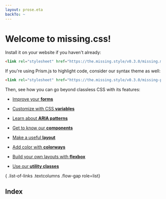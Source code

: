 ```yaml
---
layout: prose.eta
backTo: ~
---
```


# Welcome to missing.css!

Install it on your website if you haven't already:

  ~~~ html
  <link rel="stylesheet" href="https://the.missing.style/v0.3.0/missing.min.css">
  ~~~

If you're using Prism.js to highlight code, consider our syntax theme as well:

  ~~~ html
  <link rel="stylesheet" href="https://the.missing.style/v0.3.0/missing-prism.min.css">
  ~~~

Then, see how you can go beyond classless CSS with its features:

<div class=box>

 * [Improve your **forms**](/docs/forms)

 * [Customize with CSS **variables**](/docs/variables)

 * [Learn about **ARIA patterns**](/docs/aria)

 * [Get to know our **components**](/docs/components)

 * [Make a useful **layout**](/docs/layout)

 * [Add color with **colorways**](/docs/colorways)

 * [Build your own layouts with **flexbox**](/docs/flex)

 * [Use our **utility classes**](/docs/utils)

 { .list-of-links .textcolumns .flow-gap role=list}

</div>

## Index

<ul id="index-of-everything" role="list" 
  class="list-of-links textcolumns" style="--col-width: 16ch"></ul>
